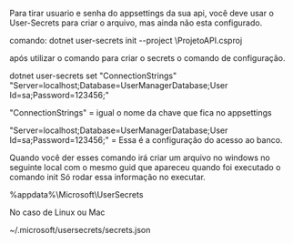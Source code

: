 Para tirar usuario e senha do appsettings da sua api, você deve usar o User-Secrets para criar o arquivo, 
mas ainda não esta configurado.

comando:
dotnet user-secrets init --project \ProjetoAPI.csproj


após utilizar o comando para criar o secrets o comando de configuração.

dotnet user-secrets set "ConnectionStrings" "Server=localhost;Database=UserManagerDatabase;User Id=sa;Password=123456;" 

"ConnectionStrings" = igual o nome da chave que fica no appsettings

"Server=localhost;Database=UserManagerDatabase;User Id=sa;Password=123456;"  = Essa é a configuração do acesso ao banco.

Quando você der esses comando irá criar um arquivo no windows no seguinte local com o mesmo guid que apareceu quando 
foi executado o comando init
Só rodar essa informação no executar.

%appdata%\Microsoft\UserSecrets

No caso de Linux ou Mac

~/.microsoft/usersecrets/secrets.json